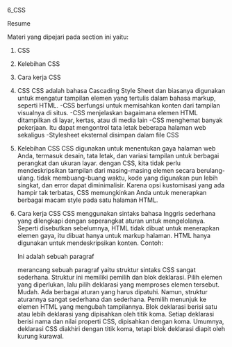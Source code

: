 6_CSS

Resume

Materi yang dipejari pada section ini yaitu:
1. CSS
2. Kelebihan CSS
3. Cara kerja CSS

1. CSS
CSS adalah bahasa Cascading Style Sheet dan biasanya digunakan untuk mengatur tampilan elemen yang tertulis dalam bahasa markup, seperti HTML. 
-CSS berfungsi untuk memisahkan konten dari tampilan visualnya di situs.
-CSS menjelaskan bagaimana elemen HTML ditampilkan di layar, kertas, atau di media lain
-CSS menghemat banyak pekerjaan. Itu dapat mengontrol tata letak beberapa halaman web sekaligus
-Stylesheet eksternal disimpan dalam file CSS

2. Kelebihan CSS
CSS digunakan untuk menentukan gaya halaman web Anda, termasuk desain, tata letak, dan variasi tampilan untuk berbagai perangkat dan ukuran layar.
dengan CSS, kita tidak perlu mendeskripsikan tampilan dari masing-masing elemen secara berulang-ulang. tidak membuang-buang waktu, kode yang digunakan pun lebih singkat, dan error dapat diminimalisir.
Karena opsi kustomisasi yang ada hampir tak terbatas, CSS memungkinkan Anda untuk menerapkan berbagai macam style pada satu halaman HTML.

3. Cara kerja CSS
CSS menggunakan sintaks bahasa Inggris sederhana  yang dilengkapi dengan seperangkat aturan untuk mengelolanya. Seperti disebutkan sebelumnya, HTML tidak dibuat untuk menerapkan elemen gaya, itu dibuat hanya untuk markup halaman. HTML hanya digunakan untuk mendeskripsikan konten. Contoh: <p>Ini adalah sebuah paragraf</p>
merancang sebuah paragraf yaitu struktur sintaks CSS sangat sederhana. Struktur ini memiliki pemilih dan blok deklarasi. Pilih elemen yang diperlukan, lalu pilih deklarasi  yang memproses elemen tersebut. Mudah. 
Ada berbagai aturan yang harus dipatuhi. Namun, struktur aturannya sangat sederhana dan sederhana. Pemilih 
menunjuk ke elemen HTML yang mengubah tampilannya. Blok deklarasi berisi satu atau lebih  deklarasi  yang dipisahkan oleh titik koma. 
Setiap deklarasi berisi nama dan nilai properti CSS,  dipisahkan dengan  koma. Umumnya, deklarasi CSS diakhiri dengan  titik koma, tetapi blok deklarasi diapit oleh kurung kurawal.





